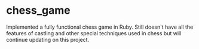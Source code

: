 # chess_game
Implemented a fully functional chess game in Ruby. Still doesn't have all the features of castling and other special techniques used in chess but will continue updating on this project.
